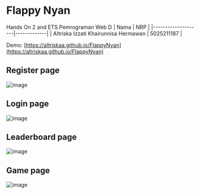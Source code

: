 # Flappy Nyan
Hands On 2 and ETS Pemrograman Web D
| Nama               |  NRP       | 
|--------------------|-------------|
| Altriska Izzati Khairunnisa Hermawan | 5025211187  |   

Demo: [https://altriskaa.github.io/FlappyNyan](https://altriskaa.github.io/FlappyNyan)

## Register page
![image](https://github.com/altriskaa/FlappyNyan/assets/114663340/199a09f4-4f58-42db-ae12-3e4976681f9d)

## Login page
![image](https://github.com/altriskaa/FlappyNyan/assets/114663340/1229dc8c-444e-4b89-8632-0a923346e74d)

## Leaderboard page
![image](https://github.com/altriskaa/FlappyNyan/assets/114663340/6a2abc61-6623-4cac-932c-23db16c64a29)

## Game page
![image](https://github.com/altriskaa/FlappyNyan/assets/114663340/a3cbfaea-9658-46e3-9535-49c4bd789a70)

